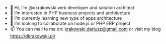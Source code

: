 - 👋 Hi, I’m @dkrakowski web developer and solution architect
- 👀 I’m interested in PHP business projects and architecture
- 🌱 I’m currently learning new type of apps architecture
- 💞️ I’m looking to collaborate on node.js or PHP ERP project
- 📫 You can mail to me on: krakowski.dariusz@gmail.com or visit my blog https://dkrakowski.pl/
<!---
dkrakowski/dkrakowski is a ✨ special ✨ repository because its `README.md` (this file) appears on your GitHub profile.
You can click the Preview link to take a look at your changes.
--->
